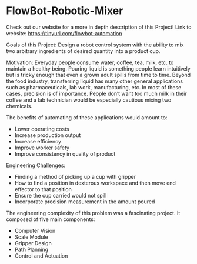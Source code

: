 # FlowBot-Robotic-Mixer

Check out our website for a more in depth description of this Project!
Link to website: https://tinyurl.com/flowbot-automation

Goals of this Project:
Design a robot control system with the ability to mix two arbitrary ingredients of desired quantity into a product cup.

Motivation:
Everyday people consume water, coffee, tea, milk, etc. to maintain a healthy being.  Pouring liquid is something people learn intuitively 
but is tricky enough that even a grown adult spills from time to time.  Beyond the food industry, transferring liquid has many other general 
applications such as pharmaceuticals, lab work, manufacturing, etc.  In most of these cases, precision is of importance.  People don’t want 
too much milk in their coffee and a lab technician would be especially cautious mixing two chemicals.  

The benefits of automating of these applications would amount to:
- Lower operating costs
- Increase production output
- Increase efficiency
- Improve worker safety
- Improve consistency in quality of product

Engineering Challenges:
- Finding a method of picking up a cup with gripper
- How to find a position in dexterous workspace and then move end effector to that position
- Ensure the cup carried would not spill
- Incorporate precision measurement in the amount poured

The engineering complexity of this problem was a fascinating project.  It composed of five main components:
- Computer Vision
- Scale Module
- Gripper Design
- Path Planning
- Control and Actuation
